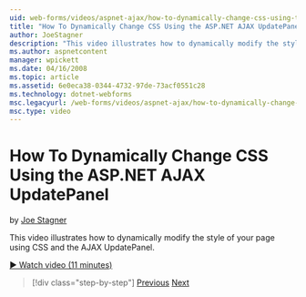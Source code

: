 ```yaml
---
uid: web-forms/videos/aspnet-ajax/how-to-dynamically-change-css-using-the-aspnet-ajax-updatepanel
title: "How To Dynamically Change CSS Using the ASP.NET AJAX UpdatePanel | Microsoft Docs"
author: JoeStagner
description: "This video illustrates how to dynamically modify the style of your page using CSS and the AJAX UpdatePanel."
ms.author: aspnetcontent
manager: wpickett
ms.date: 04/16/2008
ms.topic: article
ms.assetid: 6e0eca38-0344-4732-97de-73acf0551c28
ms.technology: dotnet-webforms
msc.legacyurl: /web-forms/videos/aspnet-ajax/how-to-dynamically-change-css-using-the-aspnet-ajax-updatepanel
msc.type: video
---
```

How To Dynamically Change CSS Using the ASP.NET AJAX UpdatePanel
====================
by [Joe Stagner](https://github.com/JoeStagner)

This video illustrates how to dynamically modify the style of your page using CSS and the AJAX UpdatePanel.

[&#9654; Watch video (11 minutes)](https://channel9.msdn.com/Blogs/ASP-NET-Site-Videos/how-to-dynamically-change-css-using-the-aspnet-ajax-updatepanel)

> [!div class="step-by-step"]
> [Previous](basic-aspnet-authentication-in-an-ajax-enabled-application.md)
> [Next](how-to-dynamically-add-controls-to-a-web-page.md)
